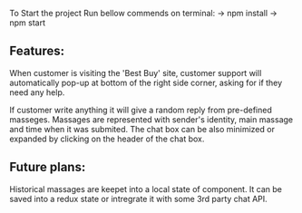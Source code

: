 To Start the project Run bellow commends on terminal: 
-> npm install
-> npm start

## Features:

When customer is visiting the 'Best Buy' site, customer support will automatically pop-up at bottom of the right side corner, asking for if they need any help. 

If customer write anything it will give a random reply from pre-defined masseges. Massages are represented with sender's identity, main massage and time when it was submited. The chat box can be also minimized or expanded by clicking on the header of the chat box. 


## Future plans:

Historical massages are keepet into a local state of component. It can be saved into a redux state or intregrate it with some 3rd party chat API. 



